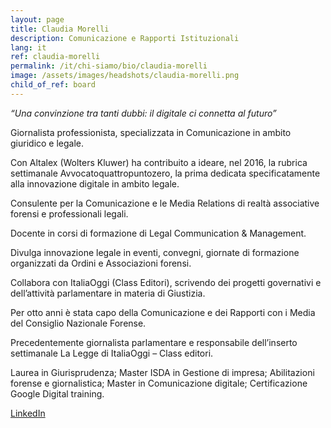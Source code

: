 ```yaml
---
layout: page
title: Claudia Morelli
description: Comunicazione e Rapporti Istituzionali
lang: it
ref: claudia-morelli
permalink: /it/chi-siamo/bio/claudia-morelli
image: /assets/images/headshots/claudia-morelli.png
child_of_ref: board
---
```


*“Una convinzione tra tanti dubbi: il digitale ci connetta al futuro”*

Giornalista professionista, specializzata in Comunicazione in ambito giuridico e legale.

Con Altalex (Wolters Kluwer) ha contribuito a ideare, nel 2016, la rubrica settimanale Avvocatoquattropuntozero, la prima dedicata specificatamente alla innovazione digitale in ambito legale.

Consulente per la Comunicazione e le Media Relations di realtà associative forensi e professionali legali.

Docente in corsi di formazione di Legal Communication & Management.

Divulga innovazione legale in eventi, convegni, giornate di formazione organizzati da Ordini e Associazioni forensi.

Collabora con ItaliaOggi (Class Editori), scrivendo dei progetti governativi e dell’attività parlamentare in materia di Giustizia.

Per otto anni è stata capo della Comunicazione e dei Rapporti con i Media del Consiglio Nazionale Forense.

Precedentemente giornalista parlamentare e responsabile dell’inserto settimanale La Legge di ItaliaOggi – Class editori.

Laurea in Giurisprudenza; Master ISDA in Gestione di impresa; Abilitazioni forense e giornalistica; Master in Comunicazione digitale; Certificazione Google Digital training.

[LinkedIn](https://www.linkedin.com/in/claudia-morelli-clamor/)
